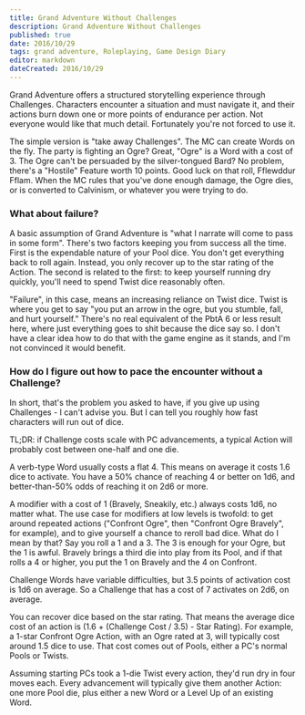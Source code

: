 ```yaml
---
title: Grand Adventure Without Challenges
description: Grand Adventure Without Challenges
published: true
date: 2016/10/29
tags: grand adventure, Roleplaying, Game Design Diary
editor: markdown
dateCreated: 2016/10/29
---
```


Grand Adventure offers a structured storytelling experience through Challenges.
Characters encounter a situation and must navigate it,
and their actions burn down one or more points of endurance per action.
Not everyone would like that much detail.
Fortunately you're not forced to use it.

<!-- more -->

The simple version is "take away Challenges".
The MC can create Words on the fly.
The party is fighting an Ogre? Great, "Ogre" is a Word with a cost of 3.
The Ogre can't be persuaded by the silver-tongued Bard?
No problem, there's a "Hostile" Feature worth 10 points.
Good luck on that roll, Fflewddur Fflam.
When the MC rules that you've done enough damage, the Ogre dies,
or is converted to Calvinism, or whatever you were trying to do.

### What about failure?

A basic assumption of Grand Adventure is "what I narrate will come to pass in some form".
There's two factors keeping you from success all the time.
First is the expendable nature of your Pool dice.
You don't get everything back to roll again.
Instead, you only recover up to the star rating of the Action.
The second is related to the first:
to keep yourself running dry quickly, you'll need to spend Twist dice reasonably often.

"Failure", in this case, means an increasing reliance on Twist dice.
Twist is where you get to say
"you put an arrow in the ogre, but you stumble, fall, and hurt yourself."
There's no real equivalent of the PbtA 6 or less result here,
where just everything goes to shit because the dice say so.
I don't have a clear idea how to do that with the game engine as it stands,
and I'm not convinced it would benefit.

### How do I figure out how to pace the encounter without a Challenge?

In short, that's the problem you asked to have,
if you give up using Challenges - I can't advise you.
But I can tell you roughly how fast characters will run out of dice.

TL;DR: if Challenge costs scale with PC advancements,
a typical Action will probably cost between one-half and one die.

A verb-type Word usually costs a flat 4.
This means on average it costs 1.6 dice to activate.
You have a 50% chance of reaching 4 or better on 1d6,
and better-than-50% odds of reaching it on 2d6 or more.

A modifier with a cost of 1 (Bravely, Sneakily, etc.)
always costs 1d6, no matter what.
The use case for modifiers at low levels is twofold:
to get around repeated actions ("Confront Ogre", then "Confront Ogre Bravely", for example),
and to give yourself a chance to reroll bad dice.
What do I mean by that?
Say you roll a 1 and a 3.
The 3 is enough for your Ogre, but the 1 is awful.
Bravely brings a third die into play from its Pool, and if that rolls a 4 or higher,
you put the 1 on Bravely and the 4 on Confront.

Challenge Words have variable difficulties,
but 3.5 points of activation cost is 1d6 on average.
So a Challenge that has a cost of 7 activates on 2d6, on average.

You can recover dice based on the star rating.
That means the average dice cost of an action
is (1.6 + (Challenge Cost / 3.5) - Star Rating).
For example, a 1-star Confront Ogre Action, with an Ogre rated at 3,
will typically cost around 1.5 dice to use.
That cost comes out of Pools, either a PC's normal Pools or Twists.

Assuming starting PCs took a 1-die Twist every action,
they'd run dry in four moves each.
Every advancement will typically give them another Action:
one more Pool die, plus either a new Word or a Level Up of an existing Word.
